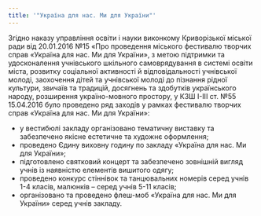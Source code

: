 ```yaml
---
title: '"Україна для нас. Ми для України"'
---
```


Згідно наказу управління освіти і науки виконкому Криворізької міської ради від 20.01.2016 №15 «Про проведення міського фестивалю творчих справ «Україна для нас. Ми для України», з метою підтримки та удосконалення учнівського шкільного самоврядування в системі освіти міста, розвитку соціальної активності й відповідальності учнівської молоді, заохочення дітей та учнівської молоді до пізнання рідної культури, звичаїв та традицій, досягнень та здобутків українського народу, розширення україно-мовного простору, у КЗШ І-ІІІ ст. №55 15.04.2016 було проведено ряд заходів у рамках фестивалю творчих справ «Україна для нас. Ми для України»:

- у вестибюлі закладу організовано тематичну виставку та забезпечено якісне естетичне та художнє оформлення;
- проведено Єдину виховну годину по закладу «Україна для нас. Ми для України»;
- підготовлено святковий концерт та забезпечено зовнішній вигляд учнів із наявністю елементів вишитого одягу;
- проведено конкурс стіннівок та танцювальних номерів серед учнів 1-4 класів, малюнків – серед учнів 5-11 класів;
- організовано та проведено флеш-моб «Україна для нас. Ми для України» серед учнів закладу.

<slideshow id="72157667322671315"></slideshow>

<youtube id="6eFKt8Hn8jA"></youtube>
<youtube id="7CKzVGMR3nY"></youtube>
